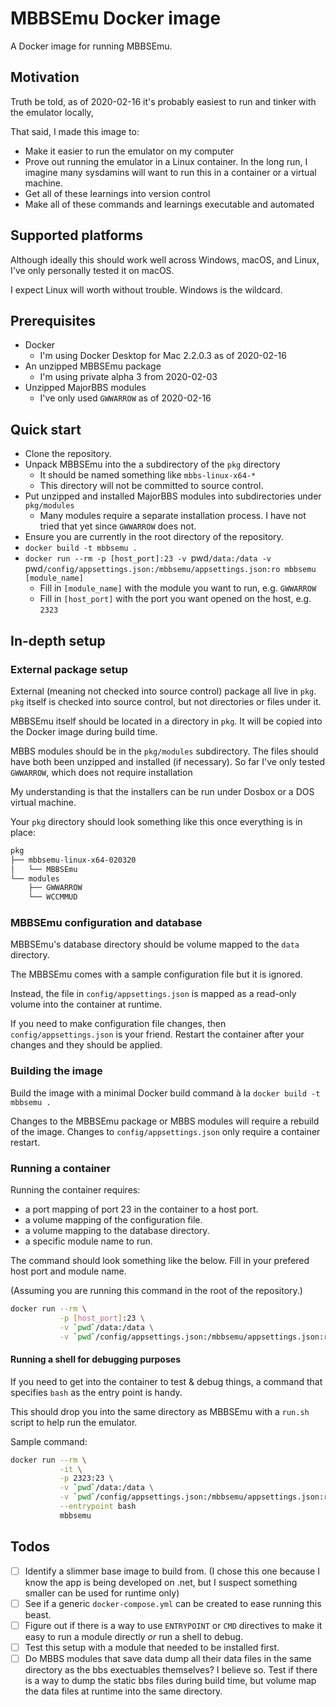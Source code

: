 # MBBSEmu Docker image

A Docker image for running MBBSEmu.

## Motivation

Truth be told, as of 2020-02-16 it's probably easiest to run and tinker with the emulator locally,

That said, I made this image to:

* Make it easier to run the emulator on my computer
* Prove out running the emulator in a Linux container. In the long run, I imagine many sysdamins will want to run this in a container or a virtual machine.
* Get all of these learnings into version control
* Make all of these commands and learnings executable and automated

## Supported platforms

Although ideally this should work well across Windows, macOS, and Linux, I've only personally tested it on macOS.

I expect Linux will worth without trouble. Windows is the wildcard.

## Prerequisites

* Docker
  * I'm using Docker Desktop for Mac 2.2.0.3 as of 2020-02-16
* An unzipped MBBSEmu package
  * I'm using private alpha 3 from 2020-02-03
* Unzipped MajorBBS modules
  * I've only used `GWWARROW` as of 2020-02-16

## Quick start

* Clone the repository.
* Unpack MBBSEmu into the a subdirectory of the `pkg` directory
  * It should be named something like `mbbs-linux-x64-*`
  * This directory will not be committed to source control.
* Put unzipped and installed MajorBBS modules into subdirectories under `pkg/modules`
  * Many modules require a separate installation process. I have not tried that yet since `GWWARROW` does not.
* Ensure you are currently in the root directory of the repository.
* `docker build -t mbbsemu .`
* `docker run --rm -p [host_port]:23 -v `pwd`/data:/data -v `pwd`/config/appsettings.json:/mbbsemu/appsettings.json:ro mbbsemu [module_name]`
  * Fill in `[module_name]` with the module you want to run, e.g. `GWWARROW`
  * Fill in `[host_port]` with the port you want opened on the host, e.g. `2323`

## In-depth setup

### External package setup

External (meaning not checked into source control) package all live in `pkg`. `pkg` itself is checked into source control, but not directories or files under it.

MBBSEmu itself should be located in a directory in `pkg`. It will be copied into the Docker image during build time.

MBBS modules should be in the `pkg/modules` subdirectory. The files should have both been unzipped and installed (if necessary). So far I've only tested `GWWARROW`, which does not require installation

My understanding is that the installers can be run under Dosbox or a DOS virtual machine.

Your `pkg` directory should look something like this once everything is in place:

```sh
pkg
├── mbbsemu-linux-x64-020320
│   └── MBBSEmu
└── modules
    ├── GWWARROW
    └── WCCMMUD
```

### MBBSEmu configuration and database

MBBSEmu's database directory should be volume mapped to the `data` directory.

The MBBSEmu comes with a sample configuration file but it is ignored.

Instead, the file in `config/appsettings.json` is mapped as a read-only volume into the container at runtime.

If you need to make configuration file changes, then `config/appsettings.json` is your friend. Restart the container after your changes and they should be applied.

### Building the image

Build the image with a minimal Docker build command à la `docker build -t mbbsemu .`

Changes to the MBBSEmu package or MBBS modules will require a rebuild of the image. Changes to `config/appsettings.json` only require a container restart.

### Running a container

Running the container requires:
  
* a port mapping of port 23 in the container to a host port.
* a volume mapping of the configuration file.
* a volume mapping to the database directory.
* a specific module name to run.

The command should look something like the below. Fill in your prefered host port and module name.

(Assuming you are running this command in the root of the repository.)

```sh
docker run --rm \
           -p [host_port]:23 \
           -v `pwd`/data:/data \
           -v `pwd`/config/appsettings.json:/mbbsemu/appsettings.json:ro \ mbbsemu [module_name]
```

#### Running a shell for debugging purposes

If you need to get into the container to test & debug things, a command that specifies `bash` as the entry point is handy.

This should drop you into the same directory as MBBSEmu with a `run.sh` script to help run the emulator.

Sample command:

```sh
docker run --rm \
           -it \
           -p 2323:23 \
           -v `pwd`/data:/data \
           -v `pwd`/config/appsettings.json:/mbbsemu/appsettings.json:ro \
           --entrypoint bash
           mbbsemu
```

## Todos

* [ ] Identify a slimmer base image to build from. (I chose this one because I know the app is being developed on .net, but I suspect something smaller can be used for runtime only)
* [ ] See if a generic `docker-compose.yml` can be created to ease running this beast.
* [ ] Figure out if there is a way to use `ENTRYPOINT` or `CMD` directives to make it easy to run a module directly _or_ run a shell to debug.
* [ ] Test this setup with a module that needed to be installed first.
* [ ] Do MBBS modules that save data dump all their data files in the same directory as the bbs exectuables themselves? I believe so. Test if there is a way to dump the static bbs files during build time, but volume map the data files at runtime into the same directory.
